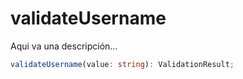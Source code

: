 # validateUsername

Aqui va una descripción...

```typescript
validateUsername(value: string): ValidationResult;
```
